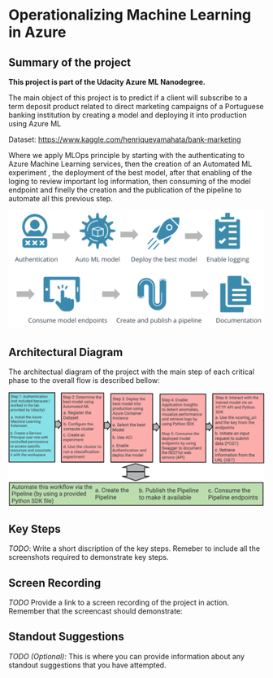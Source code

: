 # Operationalizing Machine Learning in Azure

## Summary of the project

**This project is part of the Udacity Azure ML Nanodegree.**

The main object of this project is to predict if a client will subscribe to a term deposit product related to direct marketing campaigns of a Portuguese banking institution by creating a model and deploying it into production using Azure ML

Dataset: https://www.kaggle.com/henriqueyamahata/bank-marketing 

Where we apply MLOps principle by starting  with the authenticating to Azure Machine Learning services, then the creation of an Automated ML experiment , the deployment of the best model, after that enabling of the loging to review important log information, then consuming of the model endpoint and finelly the creation and the publication of the pipeline to automate all this previous step.

![projectdiagrame](Main-step-project.png "projectdiagrame")

## Architectural Diagram
The architectual diagram of the project with the main step of each critical phase to the overall flow is described bellow:

![architector](architector.png "architector")


## Key Steps
*TODO*: Write a short discription of the key steps. Remeber to include all the screenshots required to demonstrate key steps. 

## Screen Recording
*TODO* Provide a link to a screen recording of the project in action. Remember that the screencast should demonstrate:

## Standout Suggestions
*TODO (Optional):* This is where you can provide information about any standout suggestions that you have attempted.
